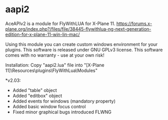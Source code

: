 # aapi2
AceAPIv2 is a module for FlyWithLUA for X-Plane 11.
https://forums.x-plane.org/index.php?/files/file/38445-flywithlua-ng-next-generation-edition-for-x-plane-11-win-lin-mac/

Using this module you can create custom windows environment for your plugins.
This software is released under GNU GPLv3 license.
This software comes with no warranty - use at your own risk!

Installation:
Copy "aapi2.lua" file into "[X-Plane 11]\Resources\plugins\FlyWithLua\Modules\"

*v2.03:
  - Added "table" object
  - Added "editbox" object
  - Added events for windows (mandatory property)
  - Added basic window focus control
  - Fixed minor graphical bugs introduced FLWNG
